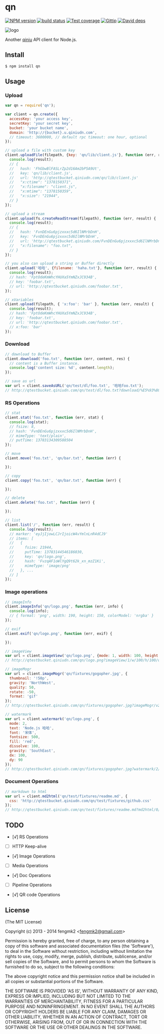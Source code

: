qn
=======

[![NPM version][npm-image]][npm-url]
[![build status][travis-image]][travis-url]
[![Test coverage][coveralls-image]][coveralls-url]
[![Gittip][gittip-image]][gittip-url]
[![David deps][david-image]][david-url]

[npm-image]: https://img.shields.io/npm/v/qn.svg?style=flat
[npm-url]: https://npmjs.org/package/qn
[travis-image]: https://img.shields.io/travis/node-modules/qn.svg?style=flat
[travis-url]: https://travis-ci.org/node-modules/qn
[coveralls-image]: https://img.shields.io/coveralls/node-modules/qn.svg?style=flat
[coveralls-url]: https://coveralls.io/r/node-modules/qn?branch=master
[gittip-image]: https://img.shields.io/gittip/fengmk2.svg?style=flat
[gittip-url]: https://www.gittip.com/fengmk2/
[david-image]: https://img.shields.io/david/node-modules/qn.svg?style=flat
[david-url]: https://david-dm.org/node-modules/qn

![logo](https://raw.github.com/node-modules/qn/master/logo.png)

Another [qiniu](http://docs.qiniu.com/api/) API client for Node.js.

## Install

```bash
$ npm install qn
```

## Usage

### Upload

```js
var qn = require('qn');

var client = qn.create({
  accessKey: 'your access key',
  secretKey: 'your secret key',
  bucket: 'your bucket name',
  domain: 'http://{bucket}.u.qiniudn.com',
  // timeout: 3600000, // default rpc timeout: one hour, optional
});

// upload a file with custom key
client.uploadFile(filepath, {key: 'qn/lib/client.js'}, function (err, result) {
  console.log(result);
  // {
  //   hash: 'FhGbwBlFASLrZp2d16Am2bP5A9Ut',
  //   key: 'qn/lib/client.js',
  //   url: 'http://qtestbucket.qiniudn.com/qn/lib/client.js'
  //   "x:ctime": "1378150371",
  //   "x:filename": "client.js",
  //   "x:mtime": "1378150359",
  //   "x:size": "21944",
  // }
});

// upload a stream
client.upload(fs.createReadStream(filepath), function (err, result) {
  console.log(result);
  // {
  //   hash: 'FvnDEnGu6pjzxxxc5d6IlNMrbDnH',
  //   key: 'FvnDEnGu6pjzxxxc5d6IlNMrbDnH',
  //   url: 'http://qtestbucket.qiniudn.com/FvnDEnGu6pjzxxxc5d6IlNMrbDnH',
  //   "x:filename": "foo.txt",
  // }
});

// you also can upload a string or Buffer directly
client.upload('哈哈', {filename: 'haha.txt'}, function (err, result) {
  console.log(result);
  // hash: 'FptOdeKmWhcYHUXa5YmNZxJC934B',
  // key: 'foobar.txt',
  // url: 'http://qtestbucket.qiniudn.com/foobar.txt',
});

// xVariables
client.upload(filepath, { 'x:foo': 'bar' }, function (err, result) {
  console.log(result);
  // hash: 'FptOdeKmWhcYHUXa5YmNZxJC934B',
  // key: 'foobar.txt',
  // url: 'http://qtestbucket.qiniudn.com/foobar.txt',
  // x:foo: 'bar'
});
```

### Download

```js
// download to Buffer
client.download('foo.txt', function (err, content, res) {
  // content is a Buffer instance.
  console.log('content size: %d', content.length);
});

// save as url
var url = client.saveAsURL('qn/test/dl/foo.txt', '哈哈foo.txt');
// http://qtestbucket.qiniudn.com/qn/test/dl/foo.txt?download/%E5%93%88%E5%93%88foo.txt
```

### RS Operations

```js
// stat
client.stat('foo.txt', function (err, stat) {
  console.log(stat);
  // fsize: 8,
  // hash: 'FvnDEnGu6pjzxxxc5d6IlNMrbDnH',
  // mimeType: 'text/plain',
  // putTime: 13783134309588504
});

// move
client.move('foo.txt', 'qn/bar.txt', function (err) {

});

// copy
client.copy('foo.txt', 'qn/bar.txt', function (err) {

});

// delete
client.delete('foo.txt', function (err) {

});

// list
client.list('/', function (err, result) {
  console.log(result);
  // marker: 'eyJjIjowLCJrIjoicW4vYmlnLnR4dCJ9'
  // items: [
  //   {
  //     fsize: 21944,
  //     putTime: 13783144546186030,
  //     key: 'qn/logo.png',
  //     hash: 'FvzqAF1oWlYgQ9t62k_xn_mzZ1Ki',
  //     mimeType: 'image/png'
  //   }, ...
  // ]
});
```

### Image operations

```js
// imageInfo
client.imageInfo('qn/logo.png', function (err, info) {
  console.log(info);
  // { format: 'png', width: 190, height: 150, colorModel: 'nrgba' }
});

// exif
client.exif('qn/logo.png', function (err, exif) {

});

// imageView
var url = client.imageView('qn/logo.png', {mode: 1, width: 100, height: 100, q: 50, format: 'png'});
// http://qtestbucket.qiniudn.com/qn/logo.png?imageView/1/w/100/h/100/q/50/format/png

// imageMogr
var url = client.imageMogr('qn/fixtures/gogopher.jpg', {
  thumbnail: '!50p',
  gravity: 'NorthWest',
  quality: 50,
  rotate: -50,
  format: 'gif'
});
// http://qtestbucket.qiniudn.com/qn/fixtures/gogopher.jpg?imageMogr/v2/auto-orient/thumbnail/!50p/gravity/NorthWest/quality/50/rotate/-50/format/gif

// watermark
var url = client.watermark('qn/logo.png', {
  mode: 2,
  text: 'Node.js 哈哈',
  font: '宋体',
  fontsize: 500,
  fill: 'red',
  dissolve: 100,
  gravity: 'SouthEast',
  dx: 100,
  dy: 90
});
// http://qtestbucket.qiniudn.com/qn/fixtures/gogopher.jpg?watermark/2/text/Tm9kZS5qcyDlk4jlk4g=/font/5a6L5L2T/fontsize/500/fill/cmVk/dissolve/100/gravity/SouthEast/dx/100/dy/90
```

### Document Operations

```js
// markdown to html
var url = client.md2html('qn/test/fixtures/readme.md', {
  css: 'http://qtestbucket.qiniudn.com/qn/test/fixtures/github.css'
});
// http://qtestbucket.qiniudn.com/qn/test/fixtures/readme.md?md2html/0/css/aHR0cDovL3F0ZXN0YnVja2V0LnFpbml1ZG4uY29tL3FuL3Rlc3QvZml4dHVyZXMvZ2l0aHViLmNzcw==
```

## TODO

* [√] RS Operations
* [ ] HTTP Keep-alive
* [√] Image Operations
* [ ] Media Operations
* [√] Doc Operations
* [ ] Pipeline Operations
* [√] QR code Operations

## License

(The MIT License)

Copyright (c) 2013 - 2014 fengmk2 &lt;fengmk2@gmail.com&gt;

Permission is hereby granted, free of charge, to any person obtaining
a copy of this software and associated documentation files (the
'Software'), to deal in the Software without restriction, including
without limitation the rights to use, copy, modify, merge, publish,
distribute, sublicense, and/or sell copies of the Software, and to
permit persons to whom the Software is furnished to do so, subject to
the following conditions:

The above copyright notice and this permission notice shall be
included in all copies or substantial portions of the Software.

THE SOFTWARE IS PROVIDED 'AS IS', WITHOUT WARRANTY OF ANY KIND,
EXPRESS OR IMPLIED, INCLUDING BUT NOT LIMITED TO THE WARRANTIES OF
MERCHANTABILITY, FITNESS FOR A PARTICULAR PURPOSE AND NONINFRINGEMENT.
IN NO EVENT SHALL THE AUTHORS OR COPYRIGHT HOLDERS BE LIABLE FOR ANY
CLAIM, DAMAGES OR OTHER LIABILITY, WHETHER IN AN ACTION OF CONTRACT,
TORT OR OTHERWISE, ARISING FROM, OUT OF OR IN CONNECTION WITH THE
SOFTWARE OR THE USE OR OTHER DEALINGS IN THE SOFTWARE.
